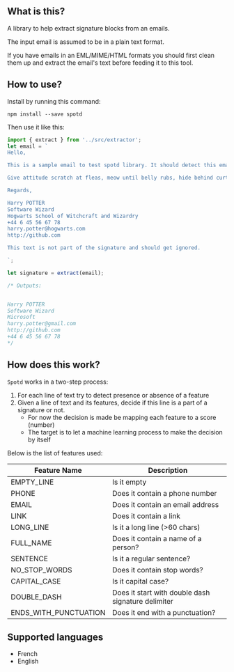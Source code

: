 ## What is this?

A library to help extract signature blocks from an emails. 

The input email is assumed to be in a plain text format.

If you have emails in an EML/MIME/HTML formats you should first clean them up and extract the email's text before feeding it to this tool.

## How to use?

Install by running this command: 

    npm install --save spotd

Then use it like this:

```js
import { extract } from '../src/extractor';
let email = `
Hello,

This is a sample email to test spotd library. It should detect this email's signature.

Give attitude scratch at fleas, meow until belly rubs, hide behind curtain when vacuum cleaner is on scratch strangers and poo on owners food for vommit food and eat it again kitten is playing with dead mouse scratch leg

Regards,

Harry POTTER
Software Wizard
Hogwarts School of Witchcraft and Wizardry
+44 6 45 56 67 78
harry.potter@hogwarts.com
http://github.com

This text is not part of the signature and should get ignored.

`; 

let signature = extract(email);

/* Outputs:


Harry POTTER
Software Wizard
Microsoft
harry.potter@gmail.com
http://github.com
+44 6 45 56 67 78
*/
```

## How does this work?

`Spotd` works in a two-step process:

1. For each line of text try to detect presence or absence of a feature
2. Given a line of text and its features, decide if this line is a part of a signature or not.
   + For now the decision is made be mapping each feature to a score (number)
   + The target is to let a machine learning process to make the decision by itself


Below is the list of features used:

| Feature Name          	| Description                                        	|
|-----------------------	|----------------------------------------------------	|
| EMPTY_LINE            	| Is it empty                                        	|
| PHONE                 	| Does it contain a phone number                     	|
| EMAIL                 	| Does it contain an email address                   	|
| LINK                  	| Does it contain a link                             	|
| LONG_LINE             	| Is it a long line (>60 chars)                      	|
| FULL_NAME             	| Does it contain a name of a person?                	|
| SENTENCE              	| Is it a regular sentence?                          	|
| NO_STOP_WORDS         	| Does it contain stop words?                        	|
| CAPITAL_CASE          	| Is it capital case?                                	|
| DOUBLE_DASH           	| Does it start with double dash signature delimiter 	|
| ENDS_WITH_PUNCTUATION 	| Does it end with a punctuation?                    	|


## Supported languages

- French
- English